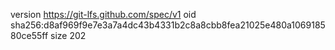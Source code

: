 version https://git-lfs.github.com/spec/v1
oid sha256:d8af969f9e7e3a7a4dc43b4331b2c8a8cbb8fea21025e480a106918580ce55ff
size 202
